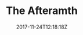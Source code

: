 ---
title: 'The Afteramth'
draft: false
path: 04-the-atlantic-ocean/_NIC0665.JPG
description: ''
date: 2017-11-24T12:18:18Z
location: None
size: 6000x4000
catergory: the-atlantic-ocean
--- 